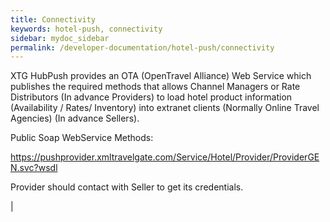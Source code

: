 ```yaml
---
title: Connectivity
keywords: hotel-push, connectivity
sidebar: mydoc_sidebar
permalink: /developer-documentation/hotel-push/connectivity
---
```


XTG HubPush provides an OTA (OpenTravel Alliance) Web Service which
publishes the required methods that allows Channel Managers or Rate
Distributors (In advance Providers) to load hotel product information
(Availability / Rates/ Inventory) into extranet clients (Normally Online
Travel Agencies) (In advance Sellers).

Public Soap WebService Methods:

<https://pushprovider.xmltravelgate.com/Service/Hotel/Provider/ProviderGEN.svc?wsdl>

Provider should contact with Seller to get its credentials.

|

